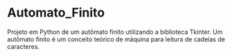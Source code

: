 # Automato_Finito
 Projeto em Python de um autômato finito utilizando a biblioteca Tkinter. Um autômato finito é um conceito teórico de máquina para leitura de cadeias de caracteres.
